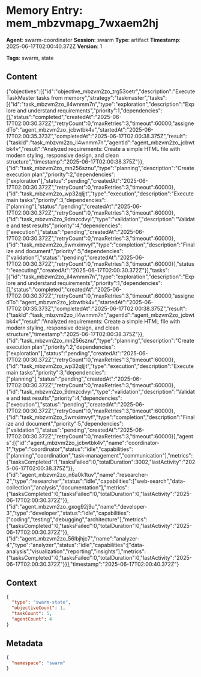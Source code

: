 # Memory Entry: mem_mbzvmapg_7wxaem2hj

**Agent**: swarm-coordinator
**Session**: swarm
**Type**: artifact
**Timestamp**: 2025-06-17T02:00:40.372Z
**Version**: 1

**Tags**: swarm, state

## Content

{"objectives":[{"id":"objective_mbzvm2zo_trg53oetr","description":"Execute TaskMaster tasks from memory","strategy":"taskmaster","tasks":[{"id":"task_mbzvm2zo_il4wnmm7n","type":"exploration","description":"Explore and understand requirements","priority":1,"dependencies":[],"status":"completed","createdAt":"2025-06-17T02:00:30.372Z","retryCount":0,"maxRetries":3,"timeout":60000,"assignedTo":"agent_mbzvm2zo_jcbwtbk4v","startedAt":"2025-06-17T02:00:35.373Z","completedAt":"2025-06-17T02:00:38.375Z","result":{"taskId":"task_mbzvm2zo_il4wnmm7n","agentId":"agent_mbzvm2zo_jcbwtbk4v","result":"Analyzed requirements: Create a simple HTML file with modern styling, responsive design, and clean structure","timestamp":"2025-06-17T02:00:38.375Z"}},{"id":"task_mbzvm2zo_mn256sznu","type":"planning","description":"Create execution plan","priority":2,"dependencies":["exploration"],"status":"pending","createdAt":"2025-06-17T02:00:30.372Z","retryCount":0,"maxRetries":3,"timeout":60000},{"id":"task_mbzvm2zo_wp32qljjt","type":"execution","description":"Execute main tasks","priority":3,"dependencies":["planning"],"status":"pending","createdAt":"2025-06-17T02:00:30.372Z","retryCount":0,"maxRetries":3,"timeout":60000},{"id":"task_mbzvm2zo_9dmzcdvyi","type":"validation","description":"Validate and test results","priority":4,"dependencies":["execution"],"status":"pending","createdAt":"2025-06-17T02:00:30.372Z","retryCount":0,"maxRetries":3,"timeout":60000},{"id":"task_mbzvm2zo_5wmximvyf","type":"completion","description":"Finalize and document","priority":5,"dependencies":["validation"],"status":"pending","createdAt":"2025-06-17T02:00:30.372Z","retryCount":0,"maxRetries":3,"timeout":60000}],"status":"executing","createdAt":"2025-06-17T02:00:30.372Z"}],"tasks":[{"id":"task_mbzvm2zo_il4wnmm7n","type":"exploration","description":"Explore and understand requirements","priority":1,"dependencies":[],"status":"completed","createdAt":"2025-06-17T02:00:30.372Z","retryCount":0,"maxRetries":3,"timeout":60000,"assignedTo":"agent_mbzvm2zo_jcbwtbk4v","startedAt":"2025-06-17T02:00:35.373Z","completedAt":"2025-06-17T02:00:38.375Z","result":{"taskId":"task_mbzvm2zo_il4wnmm7n","agentId":"agent_mbzvm2zo_jcbwtbk4v","result":"Analyzed requirements: Create a simple HTML file with modern styling, responsive design, and clean structure","timestamp":"2025-06-17T02:00:38.375Z"}},{"id":"task_mbzvm2zo_mn256sznu","type":"planning","description":"Create execution plan","priority":2,"dependencies":["exploration"],"status":"pending","createdAt":"2025-06-17T02:00:30.372Z","retryCount":0,"maxRetries":3,"timeout":60000},{"id":"task_mbzvm2zo_wp32qljjt","type":"execution","description":"Execute main tasks","priority":3,"dependencies":["planning"],"status":"pending","createdAt":"2025-06-17T02:00:30.372Z","retryCount":0,"maxRetries":3,"timeout":60000},{"id":"task_mbzvm2zo_9dmzcdvyi","type":"validation","description":"Validate and test results","priority":4,"dependencies":["execution"],"status":"pending","createdAt":"2025-06-17T02:00:30.372Z","retryCount":0,"maxRetries":3,"timeout":60000},{"id":"task_mbzvm2zo_5wmximvyf","type":"completion","description":"Finalize and document","priority":5,"dependencies":["validation"],"status":"pending","createdAt":"2025-06-17T02:00:30.372Z","retryCount":0,"maxRetries":3,"timeout":60000}],"agents":[{"id":"agent_mbzvm2zo_jcbwtbk4v","name":"coordinator-1","type":"coordinator","status":"idle","capabilities":["planning","coordination","task-management","communication"],"metrics":{"tasksCompleted":1,"tasksFailed":0,"totalDuration":3002,"lastActivity":"2025-06-17T02:00:38.375Z"}},{"id":"agent_mbzvm2zo_n6a0k1tuv","name":"researcher-2","type":"researcher","status":"idle","capabilities":["web-search","data-collection","analysis","documentation"],"metrics":{"tasksCompleted":0,"tasksFailed":0,"totalDuration":0,"lastActivity":"2025-06-17T02:00:30.372Z"}},{"id":"agent_mbzvm2zo_gxog92j9u","name":"developer-3","type":"developer","status":"idle","capabilities":["coding","testing","debugging","architecture"],"metrics":{"tasksCompleted":0,"tasksFailed":0,"totalDuration":0,"lastActivity":"2025-06-17T02:00:30.372Z"}},{"id":"agent_mbzvm2zo_56lbjhjc7","name":"analyzer-4","type":"analyzer","status":"idle","capabilities":["data-analysis","visualization","reporting","insights"],"metrics":{"tasksCompleted":0,"tasksFailed":0,"totalDuration":0,"lastActivity":"2025-06-17T02:00:30.372Z"}}],"timestamp":"2025-06-17T02:00:40.372Z"}

## Context

```json
{
  "type": "swarm-state",
  "objectiveCount": 1,
  "taskCount": 5,
  "agentCount": 4
}
```

## Metadata

```json
{
  "namespace": "swarm"
}
```
